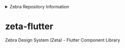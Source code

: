 <details>
    <summary>Zebra Repository Information</summary>
    <ul>
        <li> Zebra Business Unit : DMO - Innovation & Design</li> 
        <li> Zebra Manager : ncvt73 </li>
        <li> Zebra Repo Admin: ma4135 </li>
        <li> Zebra Jira Project ID: N/A </li>
        <li> Product: Zebra Design System (Zeta) - Flutter Component Library </li>
        <li> Topics: none </li>
    </ul>
</details>

# zeta-flutter
Zebra Design System (Zeta) - Flutter Component Library
